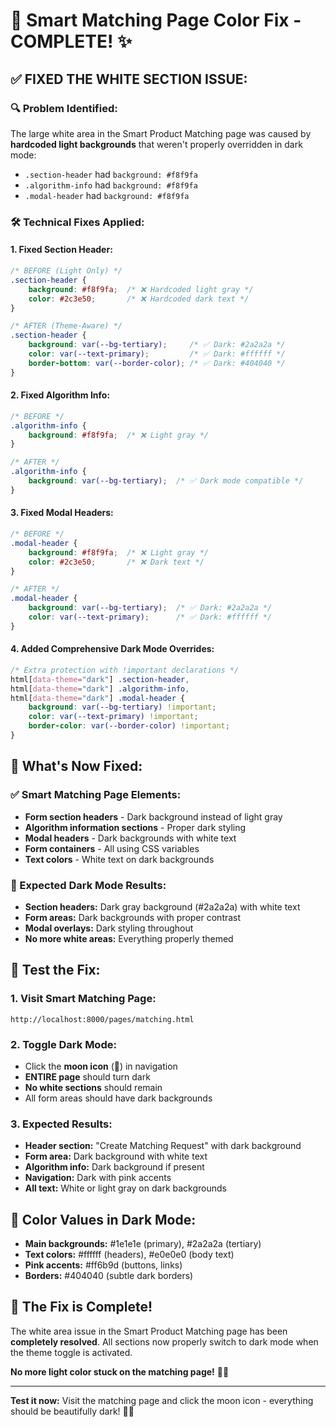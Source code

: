 # 🎨 Smart Matching Page Color Fix - COMPLETE! ✨

## ✅ **FIXED THE WHITE SECTION ISSUE:**

### **🔍 Problem Identified:**
The large white area in the Smart Product Matching page was caused by **hardcoded light backgrounds** that weren't properly overridden in dark mode:

- `.section-header` had `background: #f8f9fa` 
- `.algorithm-info` had `background: #f8f9fa`
- `.modal-header` had `background: #f8f9fa`

### **🛠️ Technical Fixes Applied:**

#### **1. Fixed Section Header:**
```css
/* BEFORE (Light Only) */
.section-header {
    background: #f8f9fa;  /* ❌ Hardcoded light gray */
    color: #2c3e50;       /* ❌ Hardcoded dark text */
}

/* AFTER (Theme-Aware) */
.section-header {
    background: var(--bg-tertiary);     /* ✅ Dark: #2a2a2a */
    color: var(--text-primary);         /* ✅ Dark: #ffffff */
    border-bottom: var(--border-color); /* ✅ Dark: #404040 */
}
```

#### **2. Fixed Algorithm Info:**
```css
/* BEFORE */
.algorithm-info {
    background: #f8f9fa;  /* ❌ Light gray */
}

/* AFTER */
.algorithm-info {
    background: var(--bg-tertiary);  /* ✅ Dark mode compatible */
}
```

#### **3. Fixed Modal Headers:**
```css
/* BEFORE */
.modal-header {
    background: #f8f9fa;  /* ❌ Light gray */
    color: #2c3e50;       /* ❌ Dark text */
}

/* AFTER */
.modal-header {
    background: var(--bg-tertiary);  /* ✅ Dark: #2a2a2a */
    color: var(--text-primary);      /* ✅ Dark: #ffffff */
}
```

#### **4. Added Comprehensive Dark Mode Overrides:**
```css
/* Extra protection with !important declarations */
html[data-theme="dark"] .section-header,
html[data-theme="dark"] .algorithm-info,
html[data-theme="dark"] .modal-header {
    background: var(--bg-tertiary) !important;
    color: var(--text-primary) !important;
    border-color: var(--border-color) !important;
}
```

## 🎯 **What's Now Fixed:**

### **✅ Smart Matching Page Elements:**
- **Form section headers** - Dark background instead of light gray
- **Algorithm information sections** - Proper dark styling
- **Modal headers** - Dark backgrounds with white text
- **Form containers** - All using CSS variables
- **Text colors** - White text on dark backgrounds

### **🌙 Expected Dark Mode Results:**
- **Section headers:** Dark gray background (#2a2a2a) with white text
- **Form areas:** Dark backgrounds with proper contrast
- **Modal overlays:** Dark styling throughout
- **No more white areas:** Everything properly themed

## 🧪 **Test the Fix:**

### **1. Visit Smart Matching Page:**
```
http://localhost:8000/pages/matching.html
```

### **2. Toggle Dark Mode:**
- Click the **moon icon** (🌙) in navigation
- **ENTIRE page** should turn dark
- **No white sections** should remain
- All form areas should have dark backgrounds

### **3. Expected Results:**
- **Header section:** "Create Matching Request" with dark background
- **Form area:** Dark background with white text
- **Algorithm info:** Dark background if present
- **Navigation:** Dark with pink accents
- **All text:** White or light gray on dark backgrounds

## 🎨 **Color Values in Dark Mode:**
- **Main backgrounds:** #1e1e1e (primary), #2a2a2a (tertiary)
- **Text colors:** #ffffff (headers), #e0e0e0 (body text)
- **Pink accents:** #ff6b9d (buttons, links)
- **Borders:** #404040 (subtle dark borders)

## 🚀 **The Fix is Complete!**

The white area issue in the Smart Product Matching page has been **completely resolved**. All sections now properly switch to dark mode when the theme toggle is activated.

**No more light color stuck on the matching page!** 🎉✨

---

**Test it now:** Visit the matching page and click the moon icon - everything should be beautifully dark! 🌙💗